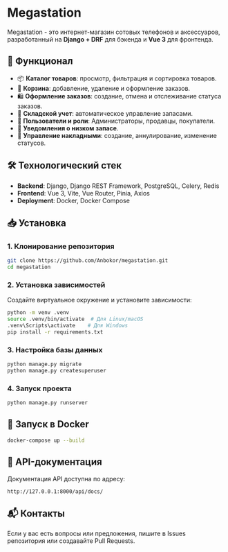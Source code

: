 # Megastation

Megastation - это интернет-магазин сотовых телефонов и аксессуаров, разработанный на **Django + DRF** для бэкенда и **Vue 3** для фронтенда.

## 🚀 Функционал
- 📦 **Каталог товаров**: просмотр, фильтрация и сортировка товаров.
- 🛒 **Корзина**: добавление, удаление и оформление заказов.
- 🛍 **Оформление заказов**: создание, отмена и отслеживание статуса заказов.
- 🏪 **Складской учет**: автоматическое управление запасами.
- 👤 **Пользователи и роли**: Администраторы, продавцы, покупатели.
- 🔔 **Уведомления о низком запасе**.
- 📑 **Управление накладными**: создание, аннулирование, изменение статусов.

## 🛠 Технологический стек
- **Backend**: Django, Django REST Framework, PostgreSQL, Celery, Redis
- **Frontend**: Vue 3, Vite, Vue Router, Pinia, Axios
- **Deployment**: Docker, Docker Compose

## 📥 Установка
### 1. Клонирование репозитория
```bash
git clone https://github.com/Anbokor/megastation.git
cd megastation
```

### 2. Установка зависимостей
Создайте виртуальное окружение и установите зависимости:
```bash
python -m venv .venv
source .venv/bin/activate  # Для Linux/macOS
.venv\Scripts\activate    # Для Windows
pip install -r requirements.txt
```

### 3. Настройка базы данных
```bash
python manage.py migrate
python manage.py createsuperuser
```

### 4. Запуск проекта
```bash
python manage.py runserver
```

## 🐳 Запуск в Docker
```bash
docker-compose up --build
```

## 📌 API-документация
Документация API доступна по адресу:
```
http://127.0.0.1:8000/api/docs/
```

## 📬 Контакты
Если у вас есть вопросы или предложения, пишите в Issues репозитория или создавайте Pull Requests.

